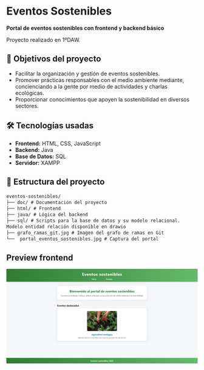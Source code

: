 # Eventos Sostenibles

**Portal de eventos sostenibles con frontend y backend básico**

Proyecto realizado en 1ºDAW.

## 🌱 Objetivos del proyecto

- Facilitar la organización y gestión de eventos sostenibles.
- Promover prácticas responsables con el medio ambiente mediante, concienciando a la gente por medio de actividades y charlas ecológicas.
- Proporcionar conocimientos que apoyen la sostenibilidad en diversos sectores.

## 🛠️ Tecnologías usadas

- **Frontend:** HTML, CSS, JavaScript
- **Backend:** Java
- **Base de Datos:** SQL
- **Servidor:** XAMPP

## 📁 Estructura del proyecto

```
eventos-sostenibles/
├── doc/ # Documentación del proyecto
├── html/ # Frontend
├── java/ # Lógica del backend
├── sql/ # Scripts para la base de datos y su modelo relacional. Modelo entidad relación disponible en drawio
├── grafo_ramas_git.jpg # Imagen del grafo de ramas en Git
└──  portal_eventos_sostenibles.jpg # Captura del portal
```

## Preview frontend
![Preview portal](portal_eventos_sostenibles.jpg)
